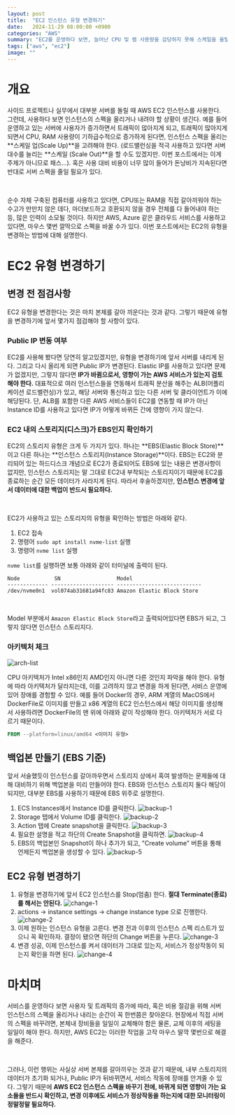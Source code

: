 ```yaml
---
layout: post
title:  "EC2 인스턴스 유형 변경하기"
date:   2024-11-29 08:00:00 +0900
categories: "AWS"
summary: "EC2를 운영하다 보면, 늘어난 CPU 및 램 사용량을 감당하지 못해 스케일을 올릴때가 있고, 사용대비 비용이 너무 많아 반대로 스케일을 내릴 때가 있다. 이때 EC2의 유형을 변경하는 방법을 알아보자."
tags: ["aws", "ec2"]
image: ""
---
```


# 개요

사이드 프로젝트나 실무에서 대부분 서버를 돌릴 때 AWS EC2 인스턴스를 사용한다. 그런데, 사용하다 보면 인스턴스의 스펙을 올리거나 내려야 할 상황이 생긴다. 예를 들어 운영하고 있는 서버에 사용자가 증가하면서 트래픽이 많아지게 되고, 트래픽이 많아지게 되면서 CPU, RAM 사용량이 기하급수적으로 증가하게 된다면, 인스턴스 스펙을 올리는 **스케일 업(Scale Up)**을 고려해야 한다. (로드밸런싱을 적극 사용하고 있다면 서버 대수를 늘리는 **스케일 (Scale Out)**을 할 수도 있겠지만. 이번 포스트에서는 이게 주제가 아니므로 패스...). 혹은 사용 대비 비용이 너무 많이 들어가 돈낭비가 지속된다면 반대로 서버 스펙을 줄일 필요가 있다.

<br>

순수 자체 구축된 컴퓨터를 사용하고 있다면, CPU또는 RAM을 직접 갈아끼워야 하는 수고가 만만치 않은 데다, 마더보드하고 호환되지 않을 경우 전체를 다 들어내야 하는 등, 많은 인력이 소모될 것이다. 하지만 AWS, Azure 같은 클라우드 서비스를 사용하고 있다면, 마우스 몇번 깔딱으로 스펙을 바꿀 수가 있다. 이번 포스트에서는 EC2의 유형을 변경하는 방법에 대해 설명한다.

# EC2 유형 변경하기

## 변경 전 점검사항

EC2 유형을 변경한다는 것은 마치 본체를 갈아 끼운다는 것과 같다. 그렇기 때문에 유형을 변경하기에 앞서 몇가지 점검해야 할 사항이 있다.

### Public IP 변동 여부

EC2를 사용해 봤다면 당연히 알고있겠지만, 유형을 변경하기에 앞서 서버를 내리게 된다. 그리고 다시 올리게 되면 Public IP가 변경된다. Elastic IP를 사용하고 있다면 문제가 없겠지만, 그렇지 않다면 **IP가 바뀜으로서, 영향이 가는 AWS 서비스가 있는지 검토해야 한다.** 대표적으로 여러 인스턴스들을 연동해서 트래픽 분산을 해주는 ALB(어플리케이션 로드밸런싱)가 있고, 해당 서버와 통신하고 있는 다른 서버 및 클라이언트가 이에 해당된다. 단, ALB를 포함한 다른 AWS 서비스들이 EC2를 연동할 때 IP가 아닌 Instance ID를 사용하고 있다면 IP가 어떻게 바뀌든 간에 영향이 가지 않는다.

### EC2 내의 스토리지(디스크)가 EBS인지 확인하기

EC2의 스토리지 유형은 크게 두 가지가 있다. 하나는 **EBS(Elastic Block Store)**이고 다른 하나는 **인스턴스 스토리지(Instance Storage)**이다. EBS는 EC2와 분리되어 있는 하드디스크 개념으로 EC2가 종료되어도 EBS에 있는 내용은 변경사항이 없지만, 인스턴스 스토리지는 말 그대로 EC2내 부착되는 스토리지이기 때문에 EC2를 종료하는 순간 모든 데이터가 사라지게 된다. 따라서 후술하겠지만, **인스턴스 변경에 앞서 데이터에 대한 백업이 반드시 필요하다.**

<br>

EC2가 사용하고 있는 스토리지의 유형을 확인하는 방법은 아래와 같다.

1. EC2 접속
2. 명령어 `sudo apt install nvme-list` 실행
3. 명령어 `nvme list` 실행

`nvme list`를 실행하면 보통 아래와 같이 터미널에 출력이 된다.

```shell
Node           SN                  Model                                    
------------- -------------------- ---------------------------
/dev/nvme0n1  vol074ab31681a94fc83 Amazon Elastic Block Store              
```

<br>

Model 부분에서 `Amazon Elastic Block Store`라고 출력되어있다면 EBS가 되고, 그렇지 않다면 인스턴스 스토리지다.


### 아키텍처 체크

![arch-list](/assets/img/20241129/arch-list.png)

CPU 아키텍처가 Intel x86인지 AMD인지 아니면 다른 것인지 파악을 해야 한다. 유형에 따라 아키텍처가 달라지는데, 이를 고려하지 않고 변경을 하게 된다면, 서비스 운영에 있어 장애를 경험할 수 있다. 예를 들어 Docker의 경우, ARM 계열의 MacOS에서 DockerFile로 이미지를 만들고 x86 계열의 EC2 인스턴스에서 해당 이미지를 생성해서 사용하려면 DockerFile의 맨 위에 아래와 같이 작성해야 한다. 아키텍처가 서로 다르기 때문이다.

```dockerfile
FROM --platform=linux/amd64 <이미지 유형>
```


## 백업본 만들기 (EBS 기준)

앞서 서술했듯이 인스턴스를 갈아까우면서 스토리지 상에서 혹여 발생하는 문제들에 대해 대비하기 위해 백업본을 미리 만들어야 한다. EBS와 인스턴스 스토리지 둘다 해당이 되지만, 대부분 EBS를 사용하기 때문에 EBS 위주로 설명한다.

1. ECS Instances에서 Instance ID를 클릭한다.
   ![backup-1](/assets/img/20241129/backup-1.png)
2. Storage 탭에서 Volume ID를 클릭한다.
    ![backup-2](/assets/img/20241129/backup-2.png)
3. Action 탭에 Create snapshot을 클릭한다.
    ![backup-3](/assets/img/20241129/backup-3.png)
4. 필요한 설명을 적고 하단의 Create Snapshot을 클릭하면.
    ![backup-4](/assets/img/20241129/backup-4.png)
5. EBS의 백업본인 Snapshot이 하나 추가가 되고, "Create volume" 버튼을 통해 언제든지 백업본을 생성할 수 있다.
   ![backup-5](/assets/img/20241129/backup-5.png)

## **EC2 유형 변경하기**

1. 유형을 변경하기에 앞서 EC2 인스턴스를 Stop(멈춤) 한다. **절대 Terminate(종료)를 해서는 안된다.**
    ![change-1](/assets/img/20241129/change-1.png)
2. actions -> instance settings -> change instance type 으로 진행한다.
    ![change-2](/assets/img/20241129/change-2.png)
3. 이제 원하는 인스턴스 유형을 고른다. 변경 전과 이후의 인스턴스 스펙 리스트가 있으니 꼭 확인하자. 결정이 됐으면 하단의 Change 버튼을 누른다.
    ![change-3](/assets/img/20241129/change-3.png)
4. 변경 성공, 이제 인스턴스를 켜서 데이터가 그대로 있는지, 서비스가 정상작동이 되는지 확인을 하면 된다.
    ![change-4](/assets/img/20241129/change-4.png)

# 마치며

서비스를 운영하다 보면 사용자 및 트래픽의 증가에 따라, 혹은 비용 절감을 위해 서버 인스턴스의 스펙을 올리거나 내리는 순간이 꼭 한번쯤은 찾아온다. 현장에서 직접 서버의 스펙을 바꾸려면, 본체내 장비들을 일일이 교체해야 함은 물론, 교체 이후의 세팅을 일일이 해야 한다. 하지만, AWS EC2는 이러한 작업을 고작 마우스 딸깍 몇번으로 해결을 해준다. 

<br>

그러나, 이런 행위는 사실상 서버 본체를 갈아끼우는 것과 같기 때문에, 내부 스토리지의 데이터가 초기화 되거나, Public IP가 뒤바뀌면서, 서비스 작동에 장애를 안겨줄 수 있다. 그렇기 때문에 **AWS EC2 인스턴스 스펙을 바꾸기 전에, 바뀌게 되면 영향이 가는 요소들을 반드시 확인하고, 변경 이후에도 서비스가 정상작동을 하는지에 대한 모니터링이 정말정말 필요하다.**
